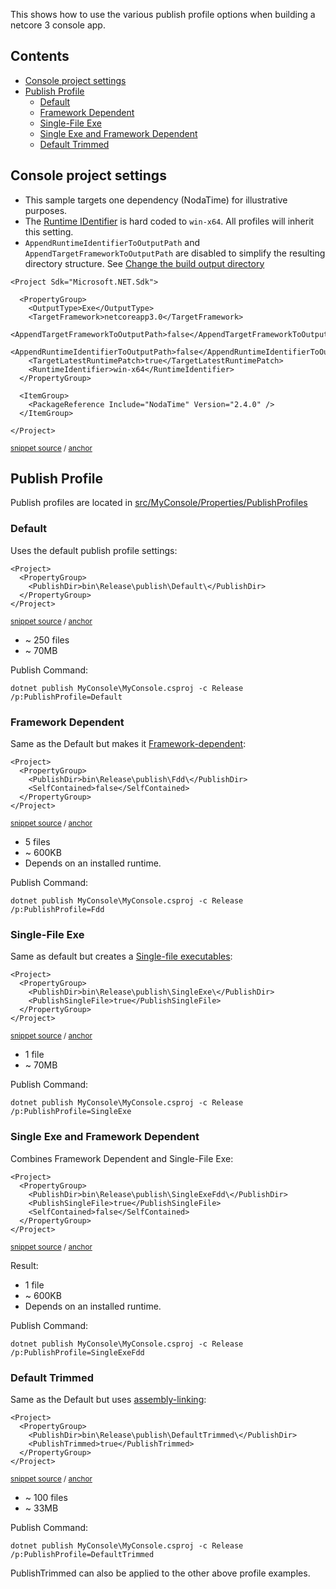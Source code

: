 <!--
GENERATED FILE - DO NOT EDIT
This file was generated by [MarkdownSnippets](https://github.com/SimonCropp/MarkdownSnippets).
Source File: /readme.source.md
To change this file edit the source file and then run MarkdownSnippets.
-->

This shows how to use the various publish profile options when building a netcore 3 console app.


<!-- toc -->
## Contents

  * [Console project settings](#console-project-settings)
  * [Publish Profile](#publish-profile)
    * [Default](#default)
    * [Framework Dependent](#framework-dependent)
    * [Single-File Exe](#single-file-exe)
    * [Single Exe and Framework Dependent](#single-exe-and-framework-dependent)
    * [Default Trimmed](#default-trimmed)
<!-- endtoc -->



## Console project settings

 * This sample targets one dependency (NodaTime) for illustrative purposes.
 * The [Runtime IDentifier](https://docs.microsoft.com/en-us/dotnet/core/rid-catalog) is hard coded to `win-x64`. All profiles will inherit this setting.
 * `AppendRuntimeIdentifierToOutputPath` and `AppendTargetFrameworkToOutputPath` are disabled to simplify the resulting directory structure. See [Change the build output directory](https://docs.microsoft.com/en-us/visualstudio/ide/how-to-change-the-build-output-directory)

<!-- snippet: MyConsole.csproj -->
<a id='snippet-MyConsole.csproj'/></a>
```csproj
<Project Sdk="Microsoft.NET.Sdk">

  <PropertyGroup>
    <OutputType>Exe</OutputType>
    <TargetFramework>netcoreapp3.0</TargetFramework>
    <AppendTargetFrameworkToOutputPath>false</AppendTargetFrameworkToOutputPath>
    <AppendRuntimeIdentifierToOutputPath>false</AppendRuntimeIdentifierToOutputPath>
    <TargetLatestRuntimePatch>true</TargetLatestRuntimePatch>
    <RuntimeIdentifier>win-x64</RuntimeIdentifier>
  </PropertyGroup>

  <ItemGroup>
    <PackageReference Include="NodaTime" Version="2.4.0" />
  </ItemGroup>

</Project>
```
<sup>[snippet source](/src/MyConsole/MyConsole.csproj#L1-L16) / [anchor](#snippet-MyConsole.csproj)</sup>
<!-- endsnippet -->


## Publish Profile

Publish profiles are located in [src/MyConsole/Properties/PublishProfiles](/src/MyConsole/Properties/PublishProfiles)


### Default

Uses the default publish profile settings:

<!-- snippet: Default.pubxml -->
<a id='snippet-Default.pubxml'/></a>
```pubxml
<Project>
  <PropertyGroup>
    <PublishDir>bin\Release\publish\Default\</PublishDir>
  </PropertyGroup>
</Project>
```
<sup>[snippet source](/src/MyConsole/Properties/PublishProfiles/Default.pubxml#L1-L5) / [anchor](#snippet-Default.pubxml)</sup>
<!-- endsnippet -->

 * ~ 250 files
 * ~ 70MB

Publish Command:

```
dotnet publish MyConsole\MyConsole.csproj -c Release /p:PublishProfile=Default
```


### Framework Dependent

Same as the Default but makes it [Framework-dependent](https://docs.microsoft.com/en-us/dotnet/core/deploying/#framework-dependent-deployments-fdd):

<!-- snippet: Fdd.pubxml -->
<a id='snippet-Fdd.pubxml'/></a>
```pubxml
<Project>
  <PropertyGroup>
    <PublishDir>bin\Release\publish\Fdd\</PublishDir>
    <SelfContained>false</SelfContained>
  </PropertyGroup>
</Project>
```
<sup>[snippet source](/src/MyConsole/Properties/PublishProfiles/Fdd.pubxml#L1-L6) / [anchor](#snippet-Fdd.pubxml)</sup>
<!-- endsnippet -->

 * 5 files
 * ~ 600KB
 * Depends on an installed runtime.

Publish Command:

```
dotnet publish MyConsole\MyConsole.csproj -c Release /p:PublishProfile=Fdd
```


### Single-File Exe

Same as default but creates a [Single-file executables](https://docs.microsoft.com/en-us/dotnet/core/whats-new/dotnet-core-3-0#single-file-executables):

<!-- snippet: SingleExe.pubxml -->
<a id='snippet-SingleExe.pubxml'/></a>
```pubxml
<Project>
  <PropertyGroup>
    <PublishDir>bin\Release\publish\SingleExe\</PublishDir>
    <PublishSingleFile>true</PublishSingleFile>
  </PropertyGroup>
</Project>
```
<sup>[snippet source](/src/MyConsole/Properties/PublishProfiles/SingleExe.pubxml#L1-L6) / [anchor](#snippet-SingleExe.pubxml)</sup>
<!-- endsnippet -->

 * 1 file
 * ~ 70MB

Publish Command:

```
dotnet publish MyConsole\MyConsole.csproj -c Release /p:PublishProfile=SingleExe
```


### Single Exe and Framework Dependent

Combines Framework Dependent and Single-File Exe:

<!-- snippet: SingleExeFdd.pubxml -->
<a id='snippet-SingleExeFdd.pubxml'/></a>
```pubxml
<Project>
  <PropertyGroup>
    <PublishDir>bin\Release\publish\SingleExeFdd\</PublishDir>
    <PublishSingleFile>true</PublishSingleFile>
    <SelfContained>false</SelfContained>
  </PropertyGroup>
</Project>
```
<sup>[snippet source](/src/MyConsole/Properties/PublishProfiles/SingleExeFdd.pubxml#L1-L7) / [anchor](#snippet-SingleExeFdd.pubxml)</sup>
<!-- endsnippet -->

Result:

 * 1 file
 * ~ 600KB
 * Depends on an installed runtime.

Publish Command:

```
dotnet publish MyConsole\MyConsole.csproj -c Release /p:PublishProfile=SingleExeFdd
```


### Default Trimmed

Same as the Default but uses [assembly-linking](https://docs.microsoft.com/en-us/dotnet/core/whats-new/dotnet-core-3-0#assembly-linking):

<!-- snippet: DefaultTrimmed.pubxml -->
<a id='snippet-DefaultTrimmed.pubxml'/></a>
```pubxml
<Project>
  <PropertyGroup>
    <PublishDir>bin\Release\publish\DefaultTrimmed\</PublishDir>
    <PublishTrimmed>true</PublishTrimmed>
  </PropertyGroup>
</Project>
```
<sup>[snippet source](/src/MyConsole/Properties/PublishProfiles/DefaultTrimmed.pubxml#L1-L6) / [anchor](#snippet-DefaultTrimmed.pubxml)</sup>
<!-- endsnippet -->

 * ~ 100 files
 * ~ 33MB

Publish Command:

```
dotnet publish MyConsole\MyConsole.csproj -c Release /p:PublishProfile=DefaultTrimmed
```

PublishTrimmed can also be applied to the other above profile examples.

